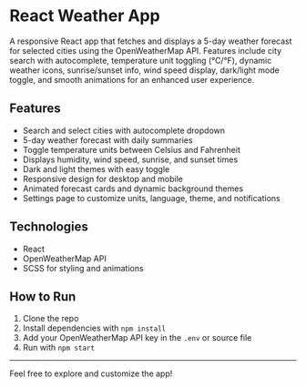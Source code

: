 # React Weather App

A responsive React app that fetches and displays a 5-day weather forecast for selected cities using the OpenWeatherMap API. Features include city search with autocomplete, temperature unit toggling (°C/°F), dynamic weather icons, sunrise/sunset info, wind speed display, dark/light mode toggle, and smooth animations for an enhanced user experience.

## Features

- Search and select cities with autocomplete dropdown
- 5-day weather forecast with daily summaries
- Toggle temperature units between Celsius and Fahrenheit
- Displays humidity, wind speed, sunrise, and sunset times
- Dark and light themes with easy toggle
- Responsive design for desktop and mobile
- Animated forecast cards and dynamic background themes
- Settings page to customize units, language, theme, and notifications

## Technologies

- React
- OpenWeatherMap API
- SCSS for styling and animations

## How to Run

1. Clone the repo
2. Install dependencies with `npm install`
3. Add your OpenWeatherMap API key in the `.env` or source file
4. Run with `npm start`

---

Feel free to explore and customize the app!
